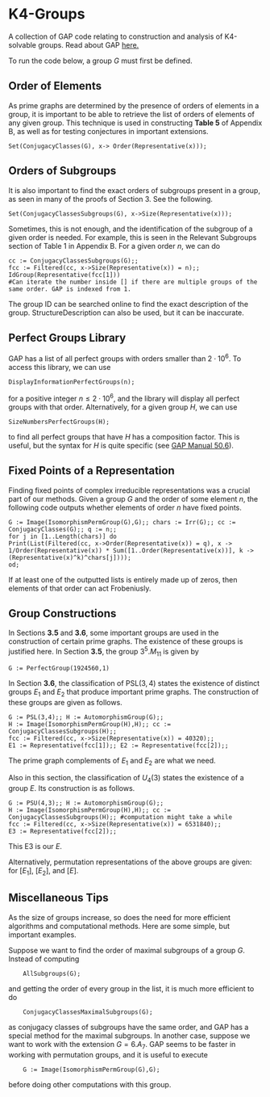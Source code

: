 # K4-Groups
A collection of GAP code relating to construction and analysis of K4-solvable groups. Read about GAP [here.](https://www.gap-system.org/)

To run the code below, a group $G$ must first be defined. 

## Order of Elements
As prime graphs are determined by the presence of orders of elements in a group, it is important to be able to retrieve the list of orders of elements of any given group.
This technique is used in constructing **Table 5** of Appendix B, as well as for testing conjectures in important extensions.

```
Set(ConjugacyClasses(G), x-> Order(Representative(x)));
```

## Orders of Subgroups
It is also important to find the exact orders of subgroups present in a group, as seen in many of the proofs of Section 3. See the following.

```
Set(ConjugacyClassesSubgroups(G), x->Size(Representative(x)));
```

Sometimes, this is not enough, and the identification of the subgroup of a given order is needed. For example, this is seen in the Relevant Subgroups section of Table 1 in Appendix B.
For a given order $n$, we can do
```
cc := ConjugacyClassesSubgroups(G);;
fcc := Filtered(cc, x->Size(Representative(x)) = n);;
IdGroup(Representative(fcc[1]))
#Can iterate the number inside [] if there are multiple groups of the same order. GAP is indexed from 1.
```

The group ID can be searched online to find the exact description of the group. StructureDescription can also be used, but it can be inaccurate.

## Perfect Groups Library
GAP has a list of all perfect groups with orders smaller than $2 \cdot 10^6$. To access this library, we can use
```
DisplayInformationPerfectGroups(n);
```
for a positive integer $n \leq 2 \cdot 10^6$, and the library will display all perfect groups with that order. Alternatively, for a given group $H$, we can use
```
SizeNumbersPerfectGroups(H);
```
to find all perfect groups that have $H$ has a composition factor. This is useful, but the syntax for $H$ is quite specific (see [GAP Manual 50.6](https://docs.gap-system.org/doc/ref/chap50_mj.html#X7A884ECF813C2026)).

## Fixed Points of a Representation
Finding fixed points of complex irreducible representations was a crucial part of our methods. Given a group $G$ and the order of some element $n$, the following code outputs whether elements of order $n$ have fixed points.
```
G := Image(IsomorphismPermGroup(G),G);; chars := Irr(G);; cc := ConjugacyClasses(G);; q := n;;
for j in [1..Length(chars)] do
Print(List(Filtered(cc, x->Order(Representative(x)) = q), x -> 1/Order(Representative(x)) * Sum([1..Order(Representative(x))], k -> (Representative(x)^k)^chars[j])));
od;
```
If at least one of the outputted lists is entirely made up of zeros, then elements of that order can act Frobeniusly.

## Group Constructions
In Sections **3.5** and **3.6**, some important groups are used in the construction of certain prime graphs. The existence of these groups is justified here.
In Section **3.5**, the group $3^5.M_{11}$ is given by
```
G := PerfectGroup(1924560,1)
```
In Section **3.6**, the classification of $\text{PSL}(3,4)$ states the existence of distinct groups $E_1$ and $E_2$ that produce important prime graphs. The construction of these groups are given as follows.
```
G := PSL(3,4);; H := AutomorphismGroup(G);;
H := Image(IsomorphismPermGroup(H),H);; cc := ConjugacyClassesSubgroups(H);;
fcc := Filtered(cc, x->Size(Representative(x)) = 40320);;
E1 := Representative(fcc[1]);; E2 := Representative(fcc[2]);;
```
The prime graph complements of $E_1$ and $E_2$ are what we need. 

Also in this section, the classification of $U_4(3)$ states the existence of a group $E$. Its construction is as follows.
```
G := PSU(4,3);; H := AutomorphismGroup(G);;
H := Image(IsomorphismPermGroup(H),H);; cc := ConjugacyClassesSubgroups(H);; #computation might take a while
fcc := Filtered(cc, x->Size(Representative(x)) = 6531840);;
E3 := Representative(fcc[2]);;
```
This E3 is our $E$. 

Alternatively, permutation representations of the above groups are given: for [$E_1$], [$E_2$], and [$E$].

## Miscellaneous Tips
As the size of groups increase, so does the need for more efficient algorithms and computational methods. Here are some simple, but important examples. 

Suppose we want to find the order of maximal subgroups of a group $G$. Instead of computing
```
    AllSubgroups(G);
```
and getting the order of every group in the list, it is much more efficient to do
```
    ConjugacyClassesMaximalSubgroups(G);
```
as conjugacy classes of subgroups have the same order, and GAP has a special method for the maximal subgroups. In another case, suppose we want to work with the extension $G = 6.A_7$. GAP seems to be faster in working with permutation groups, and it is useful to execute
```
    G := Image(IsomorphismPermGroup(G),G);
```
before doing other computations with this group.





